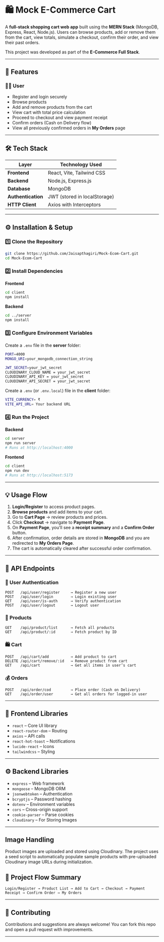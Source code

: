 # 🛍️ Mock E-Commerce Cart

A **full-stack shopping cart web app** built using the **MERN Stack** (MongoDB, Express, React, Node.js).
Users can browse products, add or remove them from the cart, view totals, simulate a checkout, confirm their order, and view their past orders.

This project was developed as part of the **E-Commerce Full Stack**.

---

## 🚀 Features

### 🧑‍💻 User

* Register and login securely
* Browse products
* Add and remove products from the cart
* View cart with total price calculation
* Proceed to checkout and view payment receipt
* Confirm orders (Cash on Delivery flow)
* View all previously confirmed orders in **My Orders** page

---

## 🛠️ Tech Stack

| Layer              | Technology Used              |
| ------------------ | ---------------------------- |
| **Frontend**       | React, Vite, Tailwind CSS    |
| **Backend**        | Node.js, Express.js          |
| **Database**       | MongoDB                      |
| **Authentication** | JWT (stored in localStorage) |
| **HTTP Client**    | Axios with Interceptors      |

---

## ⚙️ Installation & Setup

### 1️⃣ Clone the Repository

```bash
git clone https://github.com/Jaisapthagiri/Mock-Ecom-Cart.git
cd Mock-Ecom-Cart
```

### 2️⃣ Install Dependencies

**Frontend**

```bash
cd client
npm install
```

**Backend**

```bash
cd ../server
npm install
```

### 3️⃣ Configure Environment Variables

Create a `.env` file in the **server** folder:

```bash
PORT=4000
MONGO_URI=your_mongodb_connection_string

JWT_SECRET=your_jwt_secret
CLOUDINARY_CLOUD_NAME = your_jwt_secret
CLOUDINARY_API_KEY = your_jwt_secret
CLOUDINARY_API_SECRET = your_jwt_secret

```

Create a `.env` (or `.env.local`) file in the **client** folder:

```bash
VITE_CURRENCY= ₹
VITE_API_URL= Your backend URL
```

### 4️⃣ Run the Project

**Backend**

```bash
cd server
npm run server
# Runs at http://localhost:4000
```

**Frontend**

```bash
cd client
npm run dev
# Runs at http://localhost:5173
```

---

## 💡 Usage Flow

1. **Login/Register** to access product pages.
2. **Browse products** and add items to your cart.
3. Go to **Cart Page** → review products and prices.
4. Click **Checkout** → navigate to **Payment Page**.
5. On **Payment Page**, you’ll see a **receipt summary** and a **Confirm Order** button.
6. After confirmation, order details are stored in **MongoDB** and you are redirected to **My Orders Page**.
7. The cart is automatically cleared after successful order confirmation.

---

## 📡 API Endpoints

### 🧍 User Authentication

```
POST   /api/user/register     → Register a new user  
POST   /api/user/login        → Login existing user  
GET    /api/user/is-auth      → Verify authentication  
POST   /api/user/logout       → Logout user  
```

### 🛒 Products

```
GET    /api/product/list      → Fetch all products  
GET    /api/product/:id       → Fetch product by ID  
```

### 🛍️ Cart

```
POST   /api/cart/add          → Add product to cart  
DELETE /api/cart/remove/:id   → Remove product from cart  
GET    /api/cart              → Get all items in user’s cart  
```

### 💰 Orders

```
POST   /api/order/cod         → Place order (Cash on Delivery)  
GET    /api/order/user        → Get all orders for logged-in user  
```

---

## 🧩 Frontend Libraries

* `react` – Core UI library
* `react-router-dom` – Routing
* `axios` – API calls
* `react-hot-toast` – Notifications
* `lucide-react` – Icons
* `tailwindcss` – Styling

---

## ⚙️ Backend Libraries

* `express` – Web framework
* `mongoose` – MongoDB ORM
* `jsonwebtoken` – Authentication
* `bcryptjs` – Password hashing
* `dotenv` – Environment variables
* `cors` – Cross-origin support
* `cookie-parser` – Parse cookies
* `cloudinary` – For Storing Images

---

## Image Handling

Product images are uploaded and stored using Cloudinary. The project uses a seed script to automatically populate sample products with pre-uploaded Cloudinary image URLs during initialization.

## 🧾 Project Flow Summary

```
Login/Register → Product List → Add to Cart → Checkout → Payment Receipt → Confirm Order → My Orders
```

---

## 🤝 Contributing

Contributions and suggestions are always welcome!
You can fork this repo and open a pull request with improvements.

---
